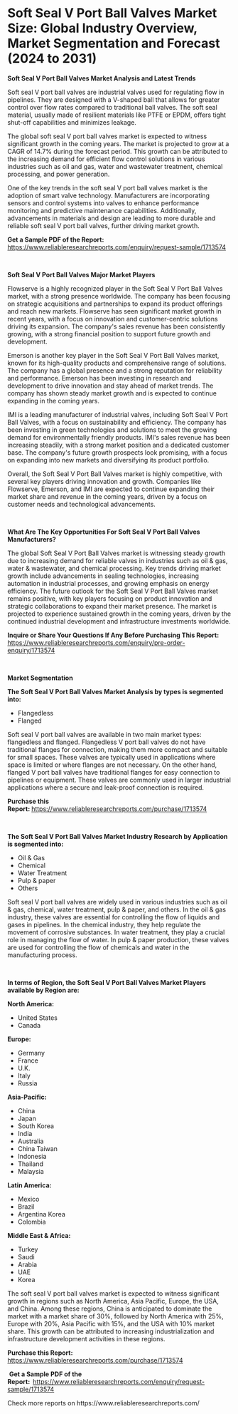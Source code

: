 <p><h1>Soft Seal V Port Ball Valves Market Size: Global Industry Overview, Market Segmentation and Forecast (2024 to 2031)</h1></p><p><strong>Soft Seal V Port Ball Valves Market Analysis and Latest Trends</strong></p>
<p><p>Soft seal V port ball valves are industrial valves used for regulating flow in pipelines. They are designed with a V-shaped ball that allows for greater control over flow rates compared to traditional ball valves. The soft seal material, usually made of resilient materials like PTFE or EPDM, offers tight shut-off capabilities and minimizes leakage.</p><p>The global soft seal V port ball valves market is expected to witness significant growth in the coming years. The market is projected to grow at a CAGR of 14.7% during the forecast period. This growth can be attributed to the increasing demand for efficient flow control solutions in various industries such as oil and gas, water and wastewater treatment, chemical processing, and power generation.</p><p>One of the key trends in the soft seal V port ball valves market is the adoption of smart valve technology. Manufacturers are incorporating sensors and control systems into valves to enhance performance monitoring and predictive maintenance capabilities. Additionally, advancements in materials and design are leading to more durable and reliable soft seal V port ball valves, further driving market growth.</p></p>
<p><strong>Get a Sample PDF of the Report:&nbsp;</strong> <a href="https://www.reliableresearchreports.com/enquiry/request-sample/1713574">https://www.reliableresearchreports.com/enquiry/request-sample/1713574</a></p>
<p>&nbsp;</p>
<p><strong>Soft Seal V Port Ball Valves Major Market Players</strong></p>
<p><p>Flowserve is a highly recognized player in the Soft Seal V Port Ball Valves market, with a strong presence worldwide. The company has been focusing on strategic acquisitions and partnerships to expand its product offerings and reach new markets. Flowserve has seen significant market growth in recent years, with a focus on innovation and customer-centric solutions driving its expansion. The company's sales revenue has been consistently growing, with a strong financial position to support future growth and development.</p><p>Emerson is another key player in the Soft Seal V Port Ball Valves market, known for its high-quality products and comprehensive range of solutions. The company has a global presence and a strong reputation for reliability and performance. Emerson has been investing in research and development to drive innovation and stay ahead of market trends. The company has shown steady market growth and is expected to continue expanding in the coming years.</p><p>IMI is a leading manufacturer of industrial valves, including Soft Seal V Port Ball Valves, with a focus on sustainability and efficiency. The company has been investing in green technologies and solutions to meet the growing demand for environmentally friendly products. IMI's sales revenue has been increasing steadily, with a strong market position and a dedicated customer base. The company's future growth prospects look promising, with a focus on expanding into new markets and diversifying its product portfolio.</p><p>Overall, the Soft Seal V Port Ball Valves market is highly competitive, with several key players driving innovation and growth. Companies like Flowserve, Emerson, and IMI are expected to continue expanding their market share and revenue in the coming years, driven by a focus on customer needs and technological advancements.</p></p>
<p>&nbsp;</p>
<p><strong>What Are The Key Opportunities For Soft Seal V Port Ball Valves Manufacturers?</strong></p>
<p><p>The global Soft Seal V Port Ball Valves market is witnessing steady growth due to increasing demand for reliable valves in industries such as oil & gas, water & wastewater, and chemical processing. Key trends driving market growth include advancements in sealing technologies, increasing automation in industrial processes, and growing emphasis on energy efficiency. The future outlook for the Soft Seal V Port Ball Valves market remains positive, with key players focusing on product innovation and strategic collaborations to expand their market presence. The market is projected to experience sustained growth in the coming years, driven by the continued industrial development and infrastructure investments worldwide.</p></p>
<p><strong>Inquire or Share Your Questions If Any Before Purchasing This Report:</strong> <a href="https://www.reliableresearchreports.com/enquiry/pre-order-enquiry/1713574">https://www.reliableresearchreports.com/enquiry/pre-order-enquiry/1713574</a></p>
<p>&nbsp;</p>
<p><strong>Market Segmentation</strong></p>
<p><strong>The Soft Seal V Port Ball Valves Market Analysis by types is segmented into:</strong></p>
<p><ul><li>Flangedless</li><li>Flanged</li></ul></p>
<p><p>Soft seal V port ball valves are available in two main market types: flangedless and flanged. Flangedless V port ball valves do not have traditional flanges for connection, making them more compact and suitable for small spaces. These valves are typically used in applications where space is limited or where flanges are not necessary. On the other hand, flanged V port ball valves have traditional flanges for easy connection to pipelines or equipment. These valves are commonly used in larger industrial applications where a secure and leak-proof connection is required.</p></p>
<p><strong>Purchase this Report:&nbsp;</strong><a href="https://www.reliableresearchreports.com/purchase/1713574">https://www.reliableresearchreports.com/purchase/1713574</a></p>
<p>&nbsp;</p>
<p><strong>The Soft Seal V Port Ball Valves Market Industry Research by Application is segmented into:</strong></p>
<p><ul><li>Oil & Gas</li><li>Chemical</li><li>Water Treatment</li><li>Pulp & paper</li><li>Others</li></ul></p>
<p><p>Soft seal V port ball valves are widely used in various industries such as oil & gas, chemical, water treatment, pulp & paper, and others. In the oil & gas industry, these valves are essential for controlling the flow of liquids and gases in pipelines. In the chemical industry, they help regulate the movement of corrosive substances. In water treatment, they play a crucial role in managing the flow of water. In pulp & paper production, these valves are used for controlling the flow of chemicals and water in the manufacturing process.</p></p>
<p>&nbsp;</p>
<p><strong>In terms of Region, the Soft Seal V Port Ball Valves Market Players available by Region are:</strong></p>
<p>
    <p> <strong> North America: </strong>
        <ul>
            <li>United States</li>
            <li>Canada</li>
        </ul>
        </p> 
    <p> <strong> Europe: </strong>
        <ul>
            <li>Germany</li>
            <li>France</li>
            <li>U.K.</li>
            <li>Italy</li>
            <li>Russia</li>
        </ul>
        </p> 
    <p> <strong> Asia-Pacific: </strong>
        <ul>
            <li>China</li>
            <li>Japan</li>
            <li>South Korea</li>
            <li>India</li>
            <li>Australia</li>
            <li>China Taiwan</li>
            <li>Indonesia</li>
            <li>Thailand</li>
            <li>Malaysia</li>
        </ul>
        </p> 
    <p> <strong> Latin America: </strong>
        <ul>
            <li>Mexico</li>
            <li>Brazil</li>
            <li>Argentina Korea</li>
            <li>Colombia</li>
        </ul>
        </p> 
    <p> <strong> Middle East & Africa: </strong>
        <ul>
            <li>Turkey</li>
            <li>Saudi</li>
            <li>Arabia</li>
            <li>UAE</li>
            <li>Korea</li>
        </ul>
    </p>
    </p>
<p><p>The soft seal V port ball valves market is expected to witness significant growth in regions such as North America, Asia Pacific, Europe, the USA, and China. Among these regions, China is anticipated to dominate the market with a market share of 30%, followed by North America with 25%, Europe with 20%, Asia Pacific with 15%, and the USA with 10% market share. This growth can be attributed to increasing industrialization and infrastructure development activities in these regions.</p></p>
<p><strong>Purchase this Report: </strong><a href="https://www.reliableresearchreports.com/purchase/1713574">https://www.reliableresearchreports.com/purchase/1713574</a></p>
<p>&nbsp;<strong>Get a Sample PDF of the Report:&nbsp;&nbsp;</strong><a href="https://www.reliableresearchreports.com/enquiry/request-sample/1713574">https://www.reliableresearchreports.com/enquiry/request-sample/1713574</a></p>
<p><strong></strong></p>
<p>Check more reports on https://www.reliableresearchreports.com/</p>